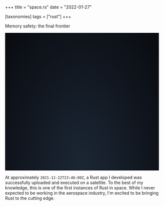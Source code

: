 +++
title = "space.rs"
date = "2022-01-27"

[taxonomies]
tags = ["rust"]
+++

Memory safety: the final frontier

<div id="banner">
  <img id="ferris" src="/blog/space-rs/ferris.svg">
  <div id="stars"></div>
</div>

<style type="text/css" rel="stylesheet">
:root {
  --banner-height: calc(50px + 10vh);
}

#banner {
  position: relative;
  width: 100%;
  height: var(--banner-height);
  background: radial-gradient(ellipse at bottom, #1b2735 0%, #090a0f 100%);
  overflow: hidden;
}

#stars {
  position: absolute;
  width: 100%;
  height: 100%;
}

#ferris {
  position: absolute;
  height: calc(30px + 2.5vh);
  left: -50%;
  top: -50%;
  z-index: 1;
}

.star {
  position: absolute;
  animation: linear infinite star-parallax;
  background: white;
  border-radius: 50px;
}

.star-size-1 {
  width: 1px;
  height: 1px;
}

.star-size-2 {
  width: 2px;
  height: 2px;
}

.star-size-3 {
  width: 3px;
  height: 3px;
}

@keyframes star-parallax {
  from { transform: translateY(0px); }
  to { transform: translateY(calc(var(--banner-height) * -1)); }
}
</style>

<script>
let lastKeyframe
const stars = document.querySelector("#stars")

const star = {
  min: {
    left: 1,
    top: 1,
    duration: 10,
  },
  max: {
    left: 99,
    top: 99,
    duration: 50,
  }
}

const ferris = {
  element: document.querySelector("#ferris"),
  min: {
    left: 1,
    top: 1,
    duration: 10000,
  },
  max: {
    left: 99,
    top: 99,
    duration: 20000,
  }
}

const keyframes = [
  {
    from: { top: "-50%", left: "-50%", rotation: "-60deg" },
    to: { top: "150%", left: "150%", rotation: "40deg" }
  },
  {
    from: { top: "100%", left: "150%", rotation: "20deg" },
    to: { top: "25%", left: "-50%", rotation: "-80deg" }
  },
  {
    from: { top: "-100%", left: "100%", rotation: "-35deg" },
    to: { top: "200%", left: "0%", rotation: "-135deg" }
  },
  {
    from: { top: "200%", left: "15%", rotation: "90deg" },
    to: { top: "-100%", left: "85%", rotation: "270deg" }
  },
  {
    from: { top: "75%", left: "-50%", rotation: "90deg" },
    to: { top: "25%", left: "150%", rotation: "190deg" }
  },
  {
    from: { top: "25%", left: "150%", rotation: "70deg" },
    to: { top: "75%", left: "-50%", rotation: "170deg" }
  }
]

function random(min, max) {
  return Math.floor(Math.random() * (max - min) + min)
}

function makeStars(type, quantity) {
  for (let i = 0; i < quantity; ++i) {
    const left = random(star.min.left, star.max.left)
    const top = random(star.min.top, star.max.top)
    const duration = random(star.min.duration, star.max.duration)

    // Make a duplicate star offset by the banner height for seamless vertical scrolling.
    for (let j = 0; j < 2; ++j) {
      let star = document.createElement("div")
      star.classList.add("star", `star-size-${type}`)
      star.style.left = `${left}%`
      star.style.top = `${top + (j * 100)}%`
      star.style.animationDuration = `${duration}s`
      stars.appendChild(star)
    }
  }
}

function randomizeFerrisTrajectory() {
  let keyframe
  do {
    keyframe = keyframes[random(1, keyframes.length)]
  } while (keyframe === lastKeyframe)
  lastKeyframe = keyframe

  let animation = ferris.element.animate([
    {
        top: `${keyframe.from.top}`, left: `${keyframe.from.left}`,
        transform: `translate(-50%, -50%) rotate(${keyframe.from.rotation})`,
    },
    {
        top: `${keyframe.to.top}`, left: `${keyframe.to.left}`,
        transform: `translate(-50%, -50%) rotate(${keyframe.to.rotation}`,
    }
  ],
  { duration: random(ferris.min.duration, ferris.max.duration), })
  .onfinish = () => randomizeFerrisTrajectory()
}

makeStars(1, 70) // Small stars
makeStars(2, 10) // Normal stars
makeStars(3, 5)  // Large stars
randomizeFerrisTrajectory()
</script>

At approximately `2021-12-22T23:46:00Z`, a Rust app I developed was successfully uploaded and executed on a satellite.
To the best of my knowledge, this is one of the first instances of Rust in space.
While I never expected to be working in the aerospace industry, I'm excited to be bringing Rust to the cutting edge.
